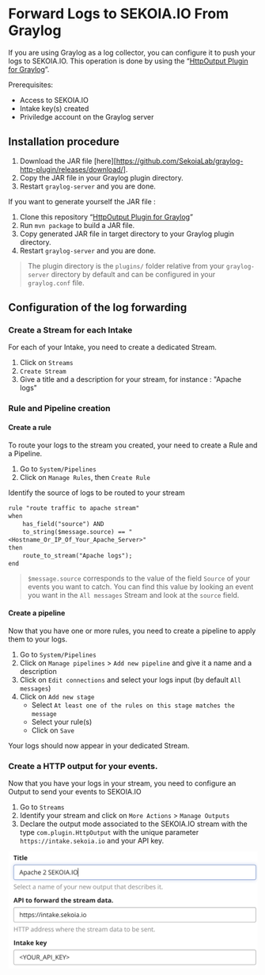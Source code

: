 # Forward Logs to SEKOIA.IO From Graylog

If you are using Graylog as a log collector, you can configure it to push your logs to SEKOIA.IO. This operation is done by using the “[HttpOutput Plugin for Graylog][graylog-http-plugin]”.

Prerequisites:

- Access to SEKOIA.IO
- Intake key(s) created
- Priviledge account on the Graylog server

## Installation procedure
1. Download the JAR file [here][https://github.com/SekoiaLab/graylog-http-plugin/releases/download/].
2. Copy the JAR file in your Graylog plugin directory.
3. Restart `graylog-server` and you are done.

If you want to generate yourself the JAR file :

1. Clone this repository “[HttpOutput Plugin for Graylog][graylog-http-plugin]”
2. Run `mvn package` to build a JAR file.
3. Copy generated JAR file in target directory to your Graylog plugin directory.
4. Restart `graylog-server` and you are done.

> The plugin directory is the `plugins/` folder relative from your `graylog-server` directory by default and can be configured in your `graylog.conf` file.

## Configuration of the log forwarding
### Create a Stream for each Intake
For each of your Intake, you need to create a dedicated Stream.

1. Click on `Streams`
2. `Create Stream`
3. Give a title and a description for your stream, for instance : "Apache logs"


### Rule and Pipeline creation
#### Create a rule
To route your logs to the stream you created, your need to create a Rule and a Pipeline.

1. Go to `System/Pipelines`
2. Click on `Manage Rules`, then `Create Rule`

Identify the source of logs to be routed to your stream
```
rule "route traffic to apache stream"
when
	has_field("source") AND
    to_string($message.source) == "<Hostname_Or_IP_Of_Your_Apache_Server>"
then
	route_to_stream("Apache logs");
end

```

> `$message.source` corresponds to the value of the field `Source` of your events you want to catch.
> You can find this value by looking an event you want in the `All messages` Stream and look at the `source` field.

#### Create a pipeline
Now that you have one or more rules, you need to create a pipeline to apply them to your logs.

1. Go to `System/Pipelines`
2. Click on `Manage pipelines` > `Add new pipeline` and give it a name and a description
3. Click on `Edit connections` and select your logs input (by default `All messages`)
4. Click on `Add new stage`
	* Select `At least one of the rules on this stage matches the message`
	* Select your rule(s)
	* Click on `Save`

Your logs should now appear in your dedicated Stream.

### Create a HTTP output for your events.

Now that you have your logs in your stream, you need to configure an Output to send your events to SEKOIA.IO

1. Go to `Streams`
2. Identify your stream and click on `More Actions` > `Manage Outputs`
3. Declare the output mode associated to the SEKOIA.IO stream with the type `com.plugin.HttpOutput` with the unique parameter `https://intake.sekoia.io` and your API key.

![image](../../assets/graylog_output_declaration.png)

[graylog-http-plugin]: https://github.com/SekoiaLab/graylog-http-plugin
